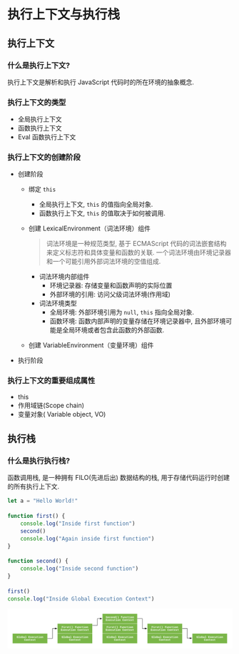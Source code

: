 # 执行上下文与执行栈

## 执行上下文

### 什么是执行上下文?

执行上下文是解析和执行 JavaScript 代码时的所在环境的抽象概念.

### 执行上下文的类型

- 全局执行上下文
- 函数执行上下文
- Eval 函数执行上下文

### 执行上下文的创建阶段

- 创建阶段

  - 绑定 `this`
    - 全局执行上下文, `this` 的值指向全局对象.
    - 函数执行上下文, `this` 的值取决于如何被调用.
  - 创建 LexicalEnvironment（词法环境）组件

    > 词法环境是一种规范类型, 基于 ECMAScript 代码的词法嵌套结构来定义标志符和具体变量和函数的关联. 一个词法环境由环境记录器和一个可能引用外部词法环境的空值组成.

    - 词法环境内部组件
      - 环境记录器: 存储变量和函数声明的实际位置
      - 外部环境的引用: 访问父级词法环境(作用域)
    - 词法环境类型
      - 全局环境: 外部环境引用为 `null`, `this` 指向全局对象.
      - 函数环境: 函数内部声明的变量存储在环境记录器中, 且外部环境可能是全局环境或者包含此函数的外部函数.

  - 创建 VariableEnvironment（变量环境）组件

- 执行阶段

### 执行上下文的重要组成属性

- this
- 作用域链(Scope chain)
- 变量对象( Variable object, VO)

## 执行栈

### 什么是执行执行栈?

函数调用栈, 是一种拥有 FILO(先进后出) 数据结构的栈, 用于存储代码运行时创建的所有执行上下文.

```js
let a = "Hello World!"

function first() {
	console.log("Inside first function")
	second()
	console.log("Again inside first function")
}

function second() {
	console.log("Inside second function")
}

first()
console.log("Inside Global Execution Context")
```

![执行上下文](/javascript/execution-context.png)
